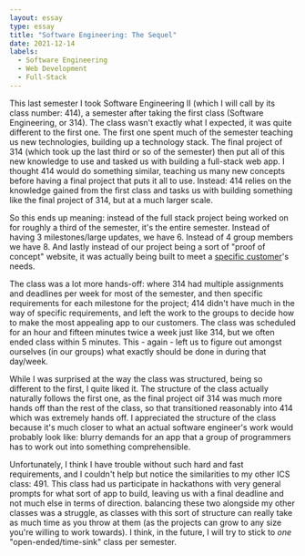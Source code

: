 ```yaml
---
layout: essay
type: essay
title: "Software Engineering: The Sequel"
date: 2021-12-14
labels:
  - Software Engineering
  - Web Development
  - Full-Stack
---
```



This last semester I took Software Engineering II (which I will call by its class number: 414), a semester after taking the first class (Software Engineering, or 314). The class wasn't exactly what I expected, it was quite different to the first one. The first one spent much of the semester teaching us new technologies, building up a technology stack. The final project of 314 (which took up the last third or so of the semester) then put all of this new knowledge to use and tasked us with building a full-stack web app. I thought 414 would do something similar, teaching us many new concepts before having a final project that puts it all to use. Instead: 414 relies on the knowledge gained from the first class and tasks us with building something like the final project of 314, but at a much larger scale.

So this ends up meaning: instead of the full stack project being worked on for roughly a third of the semester, it's the entire semester. Instead of having 3 milestones/large updates, we have 6. Instead of 4 group members we have 8. And lastly instead of our project being a sort of "proof of concept" website, it was actually being built to meet a [specific customer](https://sites.google.com/view/hawaiihomeproject/about?authuser=0)'s needs. 

The class was a lot more hands-off: where 314 had multiple assignments and deadlines per week for most of the semester, and then specific requirements for each milestone for the project; 414 didn't have much in the way of specific requirements, and left the work to the groups to decide how to make the most appealing app to our customers. The class was scheduled for an hour and fifteen minutes twice a week just like 314, but we often ended class within 5 minutes. This - again - left us to figure out amongst ourselves (in our groups) what exactly should be done in during that day/week.

While I was surprised at the way the class was structured, being so different to the first, I quite liked it. The structure of the class actually naturally follows the first one, as the final project oif 314 was much more hands off than the rest of the class, so that transitioned reasonably into 414 which was extremely hands off. I appreciated the structure of the class because it's much closer to what an actual software engineer's work would probably look like: blurry demands for an app that a group of programmers has to work out into something comprehensible. 

Unfortunately, I think I have trouble without such hard and fast requirements, and I couldn't help but notice the similarities to my other ICS class: 491. This class had us participate in hackathons with very general prompts for what sort of app to build, leaving us with a final deadline and not much else in terms of direction. balancing these two alongside my other classes was a struggle, as classes with this sort of structure can really take as much time as you throw at them (as the projects can grow to any size you're willing to work towards). I think, in the future, I will try to stick to *one* "open-ended/time-sink" class per semester.